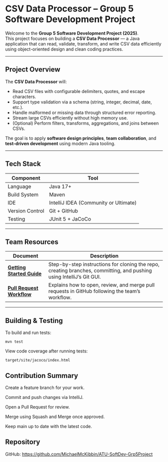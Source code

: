 # CSV Data Processor – Group 5 Software Development Project

Welcome to the **Group 5 Software Development Project (2025)**.  
This project focuses on building a **CSV Data Processor** — a Java application that can read, validate, transform, and write CSV data efficiently using object-oriented design and clean coding practices.

---

## Project Overview

The **CSV Data Processor** will:

- Read CSV files with configurable delimiters, quotes, and escape characters.
- Support type validation via a schema (string, integer, decimal, date, etc.).
- Handle malformed or missing data through structured error reporting.
- Stream large CSVs efficiently without high memory use.
- (Optional) Perform filters, transforms, aggregations, and joins between CSVs.

The goal is to apply **software design principles**, **team collaboration**, and **test-driven development** using modern Java tooling.

---

## Tech Stack

| Component | Tool |
|------------|------|
| Language | Java 17+ |
| Build System | Maven |
| IDE | IntelliJ IDEA (Community or Ultimate) |
| Version Control | Git + GitHub |
| Testing | JUnit 5 + JaCoCo |

---

## Team Resources

| Document | Description |
|-----------|--------------|
| [**Getting Started Guide**](docs/getting-started.md) | Step-by-step instructions for cloning the repo, creating branches, committing, and pushing using IntelliJ’s Git GUI. |
| [**Pull Request Workflow**](docs/pull-request-workflow.md) | Explains how to open, review, and merge pull requests in GitHub following the team’s workflow. |

---

## Building & Testing

To build and run tests:

```
mvn test
```
View code coverage after running tests:

```
target/site/jacoco/index.html
```

## Contribution Summary
Create a feature branch for your work.

Commit and push changes via IntelliJ.

Open a Pull Request for review.

Merge using Squash and Merge once approved.

Keep main up to date with the latest code.

## Repository
GitHub: https://github.com/MichaelMcKibbin/ATU-SoftDev-Grp5Project